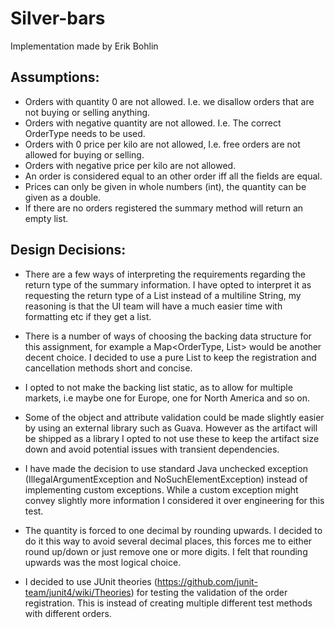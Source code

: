 # Silver-bars
Implementation made by Erik Bohlin

## Assumptions:
- Orders with quantity 0 are not allowed. I.e. we disallow orders that are not buying or selling anything.
- Orders with negative quantity are not allowed. I.e. The correct OrderType needs to be used.
- Orders with 0 price per kilo are not allowed, I.e. free orders are not allowed for buying or selling.
- Orders with negative price per kilo are not allowed.
- An order is considered equal to an other order iff all the fields are equal.
- Prices can only be given in whole numbers (int), the quantity can be given as a double.
- If there are no orders registered the summary method will return an empty list.

## Design Decisions:
- There are a few ways of interpreting the requirements regarding the return type of the summary information.
  I have opted to interpret it as requesting the return type of a List<String> instead of a multiline String, my reasoning
  is that the UI team will have a much easier time with formatting etc if they get a list.

- There is a number of ways of choosing the backing data structure for this assignment, for example a Map<OrderType, List<Order>>
  would be another decent choice. I decided to use a pure List to keep the registration and cancellation methods short and concise.

- I opted to not make the backing list static, as to allow for multiple markets, i.e maybe one for Europe, one for North America
  and so on.

- Some of the object and attribute validation could be made slightly easier by using an external library such as Guava.
  However as the artifact will be shipped as a library I opted to not use these to keep the artifact size down and avoid
  potential issues with transient dependencies.

- I have made the decision to use standard Java unchecked exception (IllegalArgumentException and NoSuchElementException) instead
  of implementing custom exceptions. While a custom exception might convey slightly more information I considered it over engineering
  for this test.
  
- The quantity is forced to one decimal by rounding upwards. I decided to do it this way to avoid several decimal places, this forces me     to either round up/down or just remove one or more digits. I felt that rounding upwards was the most logical choice.

- I decided to use JUnit theories (https://github.com/junit-team/junit4/wiki/Theories) for testing the validation of
  the order registration. This is instead of creating multiple different test methods with different orders.
